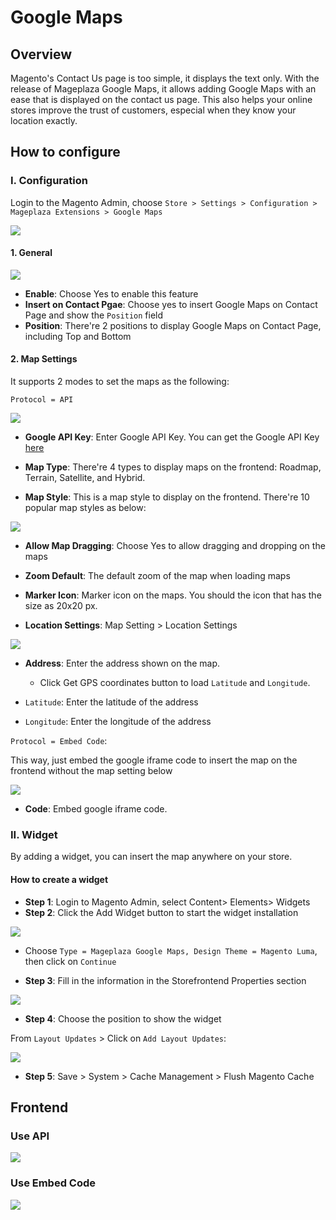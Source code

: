 # Google Maps
## Overview

Magento's Contact Us page is too simple, it displays the text only. With the release of Mageplaza Google Maps, it allows adding Google Maps with an ease that is displayed on the contact us page. This also helps your online stores improve the trust of customers, especial when they know your location exactly.

## How to configure

### I. Configuration

Login to the Magento Admin, choose `Store > Settings > Configuration > Mageplaza Extensions > Google Maps`

![](https://i.imgur.com/zVsKDMB.png)

#### 1. General

![](https://i.imgur.com/eJpFv5M.png)

- **Enable**: Choose Yes to enable this feature
- **Insert on Contact Pgae**: Choose yes to insert Google Maps on Contact Page and show the `Position` field
- **Position**: There're 2 positions to display Google Maps on Contact Page, including Top and Bottom

#### 2. Map Settings
It supports 2 modes to set the maps as the following:

``Protocol = API``

![](https://i.imgur.com/lTB5hev.gif)

- **Google API Key**: Enter Google API Key. You can get the Google API Key [here](https://developers.google.com/maps/documentation/javascript/get-api-key)

- **Map Type**: There're 4 types to display maps on the frontend: Roadmap, Terrain, Satellite, and Hybrid.
- **Map Style**: This is a map style to display on the frontend. There're 10 popular map styles as below:

![](https://i.imgur.com/qcA6b3L.png)

- **Allow Map Dragging**: Choose Yes to allow dragging and dropping on the maps
- **Zoom Default**: The default zoom of the map when loading maps
- **Marker Icon**: Marker icon on the maps. You should the icon that has the size as 20x20 px.

- **Location Settings**: Map Setting > Location Settings

![](https://i.imgur.com/a6xcGzQ.png)

- **Address**: Enter the address shown on the map.
  - Click Get GPS coordinates button to load `Latitude` and `Longitude`.

- `Latitude`: Enter the latitude of the address
- `Longitude`: Enter the longitude of the address

``Protocol = Embed Code``:

This way, just embed the google iframe code to insert the map on the frontend without the map setting below

![](https://i.imgur.com/uRhLXWp.png)

- **Code**: Embed google iframe code. 

### II. Widget

By adding a widget, you can insert the map anywhere on your store.

#### How to create a widget

- **Step 1**: Login to Magento Admin, select Content> Elements> Widgets
- **Step 2**: Click the Add Widget button to start the widget installation

![](https://i.imgur.com/Ktx3Ou5.png)

- Choose `Type = Mageplaza Google Maps, Design Theme = Magento Luma`, then click on `Continue`

- **Step 3**: Fill in the information in the Storefrontend Properties section

![](https://i.imgur.com/uKSnP82.png)

- **Step 4**: Choose the position to show the widget

From `Layout Updates` > Click on `Add Layout Updates`:

![](https://i.imgur.com/qQWpc0E.png)

- **Step 5**: Save > System > Cache Management > Flush Magento Cache

## Frontend

### Use API

![](https://i.imgur.com/Gdlcw6o.png)

### Use Embed Code


![](https://i.imgur.com/raB1spF.png)









